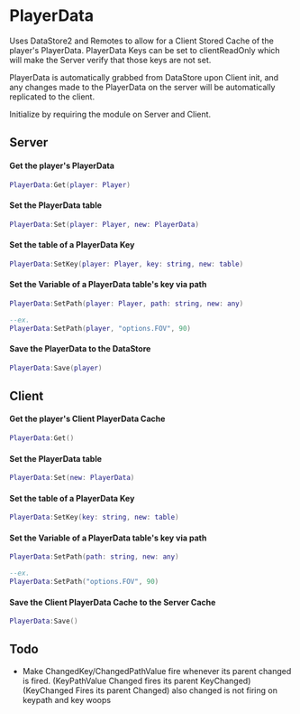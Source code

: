 # PlayerData
Uses DataStore2 and Remotes to allow for a Client Stored Cache of the player's PlayerData.
PlayerData Keys can be set to clientReadOnly which will make the Server verify that those keys are not set.

PlayerData is automatically grabbed from DataStore upon Client init,
and any changes made to the PlayerData on the server will be automatically replicated to the client.

Initialize by requiring the module on Server and Client.

## Server

#### Get the player's PlayerData
```lua
PlayerData:Get(player: Player)
```

#### Set the PlayerData table
```lua
PlayerData:Set(player: Player, new: PlayerData)
```

#### Set the table of a PlayerData Key
```lua
PlayerData:SetKey(player: Player, key: string, new: table)
```

#### Set the Variable of a PlayerData table's key via path
```lua
PlayerData:SetPath(player: Player, path: string, new: any)

--ex.
PlayerData:SetPath(player, "options.FOV", 90)
```

#### Save the PlayerData to the DataStore
```lua
PlayerData:Save(player)
```

## Client

#### Get the player's Client PlayerData Cache
```lua
PlayerData:Get()
```

#### Set the PlayerData table
```lua
PlayerData:Set(new: PlayerData)
```

#### Set the table of a PlayerData Key
```lua
PlayerData:SetKey(key: string, new: table)
```

#### Set the Variable of a PlayerData table's key via path
```lua
PlayerData:SetPath(path: string, new: any)

--ex.
PlayerData:SetPath("options.FOV", 90)
```

#### Save the Client PlayerData Cache to the Server Cache
```lua
PlayerData:Save()
```

## Todo
- Make ChangedKey/ChangedPathValue fire whenever its parent changed is fired.
(KeyPathValue Changed fires its parent KeyChanged)
(KeyChanged Fires its parent Changed)
also changed is not firing on keypath and key woops